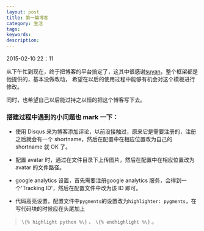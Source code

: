 ```yaml
---
layout: post
title: 第一篇博客
category: 生活
tags:
keywords:
description:
---
```


2015-02-10 22：11 

从下午忙到现在，终于把博客的平台搞定了，这其中很感谢[suyan](https://github.com/suyan)，整个框架都是他提供的，基本没做改动，
希望在以后的使用过程中能够有机会对这个模板进行修改。

同时，也希望自己以后能过持之以恒的把这个博客写下去。

### 搭建过程中遇到的小问题也 mark 一下：

- 使用 Disqus 来为博客添加评论，以前没接触过，原来它是需要注册的，注册之后就会有一个 shortname，然后在配置中在相应位置改为自己的 shortname 就 OK 了。

- 配置 avatar 时，通过在文件目录下上传图片，然后在配置中在相应位置改为 avatar 的文件路径。

- google analytics 设置，首先需要注册google analytics 服务，会得到一个'Tracking ID'，然后在配置文件中改为该 ID 即可。 

- 代码高亮设置，配置文件中`pygments`的设置改为`highlighter: pygments`，在写代码块的时候应在头尾加上

> `\{% highlight python %\}` 、 `\{% endhighlight %\}` 。


